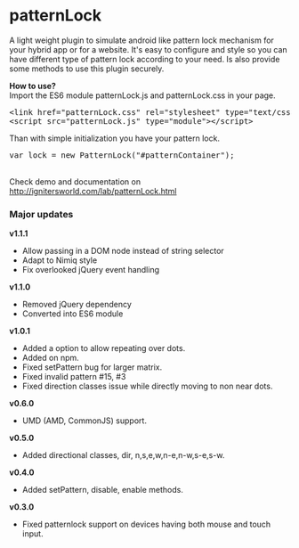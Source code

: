 patternLock
===========

A light weight plugin to simulate android like pattern lock mechanism for your hybrid app or for a website. It's easy to configure and style so you can have different type of pattern lock according to your need. Is also provide some methods to use this plugin securely.

<strong>How to use?</strong><br>
Import the ES6 module patternLock.js and patternLock.css in your page.
<pre class="brush: xml;">
&lt;link href=&quot;patternLock.css&quot; rel=&quot;stylesheet&quot; type=&quot;text/css&quot; /&gt;
&lt;script src=&quot;patternLock.js&quot; type=&quot;module&quot;&gt;&lt;/script&gt;
</pre>
Than with simple initialization you have your pattern lock.
<pre class="brush: js;">
var lock = new PatternLock("#patternContainer");
</pre>
<br/>
Check demo and documentation on <a href="http://ignitersworld.com/lab/patternLock.html">http://ignitersworld.com/lab/patternLock.html</a>

<h3>Major updates</h3>

<strong>v1.1.1</strong>
- Allow passing in a DOM node instead of string selector
- Adapt to Nimiq style
- Fix overlooked jQuery event handling

<strong>v1.1.0</strong>
- Removed jQuery dependency
- Converted into ES6 module

<strong>v1.0.1</strong>
- Added a option to allow repeating over dots.
- Added on npm.
- Fixed setPattern bug for larger matrix.
- Fixed invalid pattern #15, #3
- Fixed direction classes issue while directly moving to non near dots.

<strong>v0.6.0</strong>
- UMD (AMD, CommonJS) support.

<strong>v0.5.0</strong>
- Added directional classes, dir, n,s,e,w,n-e,n-w,s-e,s-w.

<strong>v0.4.0</strong>
- Added setPattern, disable, enable methods.

<strong>v0.3.0</strong>
- Fixed patternlock support on devices having both mouse and touch input.
